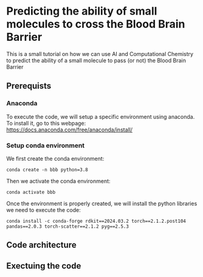 # Predicting the ability of small molecules to cross the Blood Brain Barrier
This is a small tutorial on how we can use AI and Computational Chemistry to predict the ability of a small molecule to pass (or not) the Blood Brain Barrier

## Prerequists

### Anaconda

To execute the code, we will setup a specific environment using anaconda. To install it, go to this webpage: https://docs.anaconda.com/free/anaconda/install/

### Setup conda environment

We first create the conda environment: 
```
conda create -n bbb python=3.8
```

Then we activate the conda environment:
```
conda activate bbb
```

Once the environment is properly created, we will install the python libraries we need to execute the code:
```
conda install -c conda-forge rdkit==2024.03.2 torch==2.1.2.post104 pandas==2.0.3 torch-scatter==2.1.2 pyg==2.5.3
```

## Code architecture

## Exectuing the code


